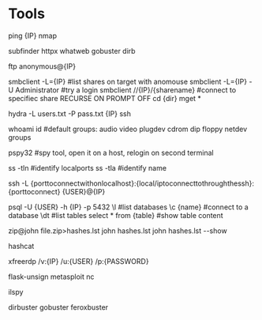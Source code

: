 # Tools

ping {IP}
nmap

subfinder
httpx
whatweb
gobuster
dirb

ftp anonymous@{IP}

smbclient -L={IP} #list shares on target with anomouse
smbclient -L={IP} -U Administrator #try a login
smbclient //{IP}/{sharename} #connect to specifiec share
RECURSE ON
PROMPT OFF
cd {dir}
mget *

hydra -L users.txt -P pass.txt {IP} ssh

whoami
id #default groups: audio video plugdev cdrom dip floppy netdev
groups

pspy32 #spy tool, open it on a host, relogin on second terminal

ss -tln #identify localports
ss -tla #identify name

ssh -L {porttoconnectwithonlocalhost}:{local/iptoconnecttothroughthessh}:{porttoconnect} {USER}@{IP}

psql -U {USER} -h {IP} -p 5432
\l #list databases
\c {name} #connect to a database
\dt #list tables
select * from {table} #show table content


zip@john file.zip>hashes.lst
john hashes.lst
john hashes.lst --show

hashcat

xfreerdp /v:{IP} /u:{USER} /p:{PASSWORD}

flask-unsign
metasploit
nc

ilspy

dirbuster
gobuster
feroxbuster